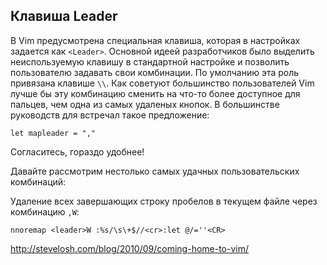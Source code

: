 ## Клавиша Leader

В Vim предусмотрена специальная клавиша, которая в настройках задается как
`<Leader>`. Основной идеей разработчиков было выделить неиспользуемую клавишу в
стандартной настройке и позволить пользователю задавать свои комбинации. По
умолчанию эта роль привязана клавише `\\`. Как советуют большинство
пользователей Vim лучше бы эту комбинацию сменить на что-то более доступное для
пальцев, чем одна из самых удаленых кнопок. В большинстве руководств для встречал
такое предложение:

```
let mapleader = ","
```

Согласитесь, гораздо удобнее!

Давайте рассмотрим нестолько самых удачных пользовательских комбинаций:

Удаление всех завершающих строку пробелов в текущем файле через комбинацию
`,W`:

```
nnoremap <leader>W :%s/\s\+$//<cr>:let @/=''<CR>
```

http://stevelosh.com/blog/2010/09/coming-home-to-vim/
